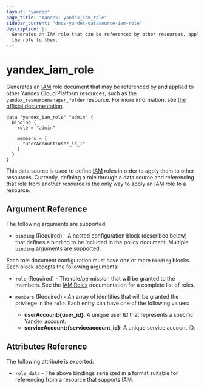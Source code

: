```yaml
---
layout: "yandex"
page_title: "Yandex: yandex_iam_role"
sidebar_current: "docs-yandex-datasource-iam-role"
description: |-
  Generates an IAM role that can be referenced by other resources, applying
  the role to them.
---
```


# yandex\_iam\_role

Generates an [IAM] role document that may be referenced by and applied to
other Yandex Cloud Platform resources, such as the `yandex_resourcemanager_folder` resource. For more information, see
[the official documentation](https://cloud.yandex.ru/docs/iam/concepts/access-control/roles).

```hcl
data "yandex_iam_role" "admin" {
  binding {
    role = "admin"

    members = [
      "userAccount:user_id_1"
    ]
  }
}
```

This data source is used to define [IAM] roles in order to apply them to other resources.
Currently, defining a role through a data source and referencing that role
from another resource is the only way to apply an IAM role to a resource.

## Argument Reference

The following arguments are supported:

* `binding` (Required) - A nested configuration block (described below)
  that defines a binding to be included in the policy document. Multiple
  `binding` arguments are supported.

Each role document configuration must have one or more `binding` blocks. Each block accepts the following arguments:

* `role` (Required) - The role/permission that will be granted to the members.
  See the [IAM Roles] documentation for a complete list of roles.

* `members` (Required) - An array of identities that will be granted the privilege in the `role`.
  Each entry can have one of the following values:
  * **userAccount:{user_id}**: A unique user ID that represents a specific Yandex account.
  * **serviceAccount:{serviceaccount_id}**: A unique service account ID.

## Attributes Reference

The following attribute is exported:

* `role_data` - The above bindings serialized in a format suitable for
  referencing from a resource that supports IAM.

[IAM]: https://cloud.yandex.com/docs/iam/
[IAM Roles]: https://cloud.yandex.com/docs/iam/concepts/access-control/roles
